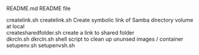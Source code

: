 #
 README.md 	README file

createlink.sh 	createlink.sh Create symbolic link of Samba directory volume at local 	
createsharedfolder.sh 	create a link to shared folder 	
dkrcln.sh 	dkrcln.sh shell script to clean up ununsed images / container
setupenv.sh 	setupenvsh.sh 
